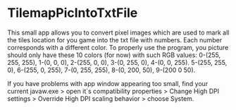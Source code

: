 # TilemapPicIntoTxtFile
This small app allows you to convert pixel images which are used to mark all the tiles location for you game into the txt file with numbers. Each number corresponds with a different color. To properly use the program, you picture should only have these 10 colors (for now) with such RGB values: 0-(255, 255, 255), 1-(0, 0, 0), 2-(255, 0, 0), 3-(0, 255, 0), 4-(0, 0, 255). 5-(255, 255, 0), 6-(255, 0, 255), 7-(0, 255, 255), 8-(0, 200, 50), 9-(200 0 50).

If you have problems with app window appearing too small, find your current javaw.exe > open it`s compatibility properties > Change High DPI settings > Override High DPI scaling behavior > choose System.
